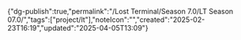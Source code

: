 
{"dg-publish":true,"permalink":"/Lost Terminal/Season 7.0/LT Season 07.0/","tags":["project/lt"],"noteIcon":"","created":"2025-02-23T16:19","updated":"2025-04-05T13:09"}


 